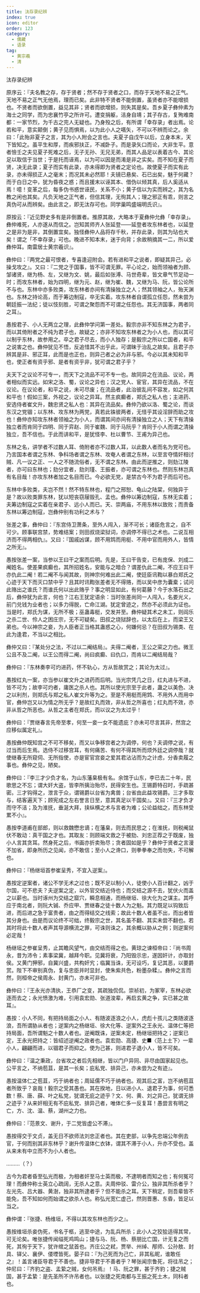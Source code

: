 ```yaml
---
title: 汰存录纪辨
index: true
icon: editor
order: 123
category:
  - 儒藏
  - 语录
tag:
  - 黄宗羲
  - 清
---
```


汰存录纪辨  

原序云：『夫名教之存，存于贤者；然不存于贤者之口，而存于天地不易之正气。天地不易之正气无他焉，理而已矣。此非特不贤者不能倒置，虽贤者亦不能增损也。不贤者而欲倒置，益见其非；贤者而欲增损，则失其是矣。吾乡夏子彝仲素为海士之同学，而为忠襄竹亭之所许可。遭变捐躯，洁身自靖；其子存古，复殉难南都：一家节烈，为千古之完人无疑也。乃身殁之后，有所谓「幸存录」者出焉。论若和平，意实颠倒；黄子见而惧焉，以为此小人之嚆矢，不可以不辨而论之。余曰：「此殆非夏子之言，其为小人附会之言也。夫夏子自戊午以后，立身本末，天下皆知之。虽平生和厚，而疾邪扶正，不减卧子。而是录矢口而论，大非生平。意者憸壬之夫见夏子死难之后，无子无孙、无兄无弟，而其人品足以表着古今、其论足以取信于当世；于是托而诬焉，以为可以因是而淆是非之实矣。而不知在夏子而贤，决无此录；夏子而实有此录，亦未得即为贤者之定论也。故使夏子而实有此录，亦未得损正人之毫末；而况其未必然耶！夫镜已悬矣、石已出矣，魅于何藏？而于白日之中，犹为昏夜之惑；而且援末以诬其本、借伪以倾其真，后人奚适从焉！噫！变革之后，每多伪书惑世诬民，关系不小；黄子信以为实而辨之，其为名教之闲也其矣。凡负天地之正气者，但信其理，无徇其人；理之邪正有乖，则言之真伪可从而辨矣。由此言之，即无汰存可也。同学巢鸣盛端明氏识』。  

原按云：『近见野史多有是非倒置者。推原其故，大略本于夏彝仲允彝「幸存录」。彝仲难死，人亦遂从而信之。岂知其师齐人张延登——延登者攻东林者也，以延登之是非为是非，其倒置宜矣。独怪彝仲人品将存千秋，并存此录，则其为玷也大矣！谓之「不幸存录」可也。晚进不知本末，迷于向背；余故稍摘其一二，所以爱彝仲耳。南雷居士黄宗羲识』。  

彝仲曰：『两党之最可恨者，专喜逢迎附会。若有进和平之说者，即疑其异己，必操戈攻之』。又曰：『二党之于国事，皆不可谓无罪。平心论之，始而领袖者为顾、邹诸贤，继为杨、左，又继为文、姚，最后如张溥、马世奇辈，皆文章气节足动一时；而攻东林者，始为四明，继为元、赵，继为崔、魏，又继为马、阮，皆公论所不与也。东林中亦多败类，攻东林者亦间有清操独立之人；然其领袖之人，殆天渊也。东林之持论高，而于筹边制寇，卒无实着。攻东林者自谓孤立任怨，然未尝为朝廷振一法纪；徒以忮刻胜，可谓之聚怨而不可谓之任怨也。其无济国事，两者同之耳』。  

愚按君子、小人无两立之理，此彝仲学问第一差处。毅宗亦非不知东林之为君子，而以其倚附者之不纯为君子也，故疑之；亦非不知攻东林者之为小人也，而以其可以制乎东林，故参用之。卒之君子尽去，而小人独存；是毅宗之所以亡国者，和平之说害之也。彝仲犹见不悟，反追惜其不出乎此，可谓昧于治乱之故矣。且君子亦辨其是非、邪正耳，此而是也正也，则异己者之必为非与邪。今必以其未知和平也，使正者有资乎邪、是者有资乎非，犹可谓之君子乎？  

夫天下之议论不可专一，而天下之流品不可不专一也。故同异之在流品、议论，两者相似而实远。如宋之洛、蜀，议论之异也；汉之党人、宦官，其异在流品，不在议论。在议论者，和平之说，未可尽废；在流品者，此治彼乱间不容发，如之何其和平也！假如三案，外视之，议论之异耳。然主疯癫者，郑氏之私人也；主进药、安选侍者崔文升，魏忠贤之私人也：其异在流品矣。彝仲乃欲以洛、蜀之论，而谈东汉之党锢；以东林、攻东林为两党，真若此铢彼两者，无怪乎其设淫辞而助之攻也！彝仲亦知攻东林者领袖之为小人，而谓其间亦间有清操独立之人；天下有清操独立者而肯同于四明、同于弈赵、同于崔魏、同于马阮乎？肯同于小人而谓之清操独立，吾不信也。于此而讲和平，是犹怪李、杜以曹节、王甫为异己也。  

东林之名，讲学者不过数人耳、倚附者亦不过数人耳，以此数人者而名为党可也。乃言国本者谓之东林、争科场者谓之东林、攻奄人者谓之东林，以至言夺情奸相讨贼、凡一议之正、一人之不随流俗者，无不谓之东林。由此而逆推之，则劾江陵者，亦可曰东林也；劾分宜者，劾刘瑾、王振者，亦可谓之东林也。然则东林岂真有名目哉！亦攻东林者加之名目而已。今必欲无党，是禁古今不为君子而后可也。  

东林中多败类，夫岂不然！然不特东林也，程门之邢恕、龟山之陆棠，何独异于是？故以败类罪东林，犹以短丧窃屦毁孔、孟也。彝仲以筹边制寇，东林无实着；夫筹边制寇之实着在亲君子、远小人而已。天、崇两庙，不用东林以致败；而责备东林以筹边制寇，岂彝仲别有功利之术与？  

张差之事，彝仲曰：『东宫侍卫萧条，至外人闯入，渐不可长；诸臣危言之，自不可少。顾事联宫禁，势难结案；则田叔烧梁狱词，亦调停不得已之术也。二说互相济而不得两相仇』。又曰：『国戚凶谋，顾不用鸩而用梃、不用中官而用外人，皆情之所无』。  

愚按张差一案，当参以王曰干之案而后明。先是，王曰干告变，已有庞保、刘成二阉姓名。使差果疯癫也，其所招姓名，安能与之暗合？谓差仇此二阉，不应王曰干亦仇此二阉！若二阉不与闻其故，则神宗何难出此二阉，使廷臣讯鞫以暴白郑氏之心迹于天下而灭口禁中乎？且其时讯鞫张差者无不得赂，而以吴中彦为囊槖；试问此赂出之谁氏？而谁氏何以出此赂乎？事之明显如此，有何葛藤？今于水落石出之后，彝仲犹为此言，何也？江右王犹定语余：当时张差尚同一人闯入，名娄光义，前门兑钱为业者也；以多力得脱，亡命江湖。犹定曾迹之，然亦不必须此为证也。当是时，郑氏为谋，无所不极；巫蛊毒梃，交发并至。彝仲疑其术之未工，则阎乐之杀二世、伶人之困庄宗，无不可疑矣。田叔之烧狱辞也，以太后在上，而梁王又弟也。今以神宗之妾，为人臣者正当格其蛊惑之心，何嫌何忌？在田叔为锡类、在此为逢君，不当以之相比。  

彝仲又曰：『某处分之法，不过以二阉结局』。夫得二阉者，王公之寀之力也。微王公且不及二阉，以王公而得二阉，尚曰疯癫、曰仇口，而肯以二阉结局哉？  

彝仲曰：『东林奏李可灼进药，怀不轨心，方从哲故赏之；其论为太过』。  

愚按红丸一案，亦当参以崔文升之进药而后明。当光宗凭几之日，红丸进与不进，皆不可为；故李可灼者，庸医之杀人也。其所以使光宗至于此者，蛊之以美色、决之以利剂，则郑氏与郑之私人崔文升等为之。至是不用梃而用鸩、不用外人而用中官，彝仲岂又以为情之所无乎？是故红丸而效，非从哲之所喜也；红丸而不效，亦非从哲之所恶也。从哲之主者在郑氏，而以议之为太过乎！  

彝仲曰：『贾继春言先帝至孝，何至一妾一女不能遗庇？亦未可尽言其非，然宫之应移似属定礼』。  

愚按彝仲既知宫之不可不移矣，而又以争移宫者之为调停，何也？夫调停之说，有过当而后生焉。选侍不过移宫耳，有何痛苦、有何不得其所而烦外廷之调停哉？就使继春无所窥伺、无所指使，亦是宦官宫妾之爱其君沾沾而为之计虑，分香卖履之事也。彝仲之见，陋矣。  

彝仲曰：『李三才少负才名，为山东藩臬极有名。余馆于山东，李已去二十年，民歌思之不忘；谓大奸大盗，皆李所摛治殆尽，民得安生也。王锡爵特召时，手疏甚密。三才钩得之，泄言于众，谓锡爵以台省为禽兽；台省由此益攻锡爵。三才多取与，结客遍天下；顾宪成之左右誉言日至，意其真足以干国矣』。又曰：『三才负才而守不洁；及为淮抚，垂涎大拜，挟纵横之术与言者为难；公论益绌之，而东林受累不小』。  

愚按李道甫在部郎，则以救魏懋忠谪；在藩臬，则去而民思之；在淮抚，则税阉鼠伏不敢动：真干国之才也。其取友：则顾端文救之于被劾、刘忠正荐之于既废，独小人言其贪耳。然身死之后，书画亦折卖殆尽；贪者固如是乎？彝仲于贤者之言漫不加省，即身所历之见闻，亦不敢信；至小人之谗口，则拳拳奉之而勿失，不可解也。  

彝仲曰：『杨继垣首参崔呈秀，不宜入逆案』。  

愚按定逆案者，诸公不学无术之过也；既不足以制小人，徒使小人百计翻之，凶于尔国，可不悲夫？夫逆案之定，以外官交结近侍也；而交结之源不去，犹伏火而盖之以薪也。当时诼州为交结之窟穴，瞬息相通，而杨继垣、徐大化为之谋主。其呼应于南北者，则阮大铖、乔应甲、贾继春之徒十数人为之魁。其力既足以钩致后进，而后进之急于富贵者，由之而得结交之线索；故此十数人者虽不出，而出者皆其分身也。由是而议论终不可绌，终毅宗之世，其名虽不翻、其实未尝不翻也。若其时将此十数人者声其导源横流之罪，可诛则诛之，其余概以胁从之例；则逆案何必定哉！  

杨继垣之参崔呈秀，止其瞻风望气，由交结而得之也。黄琼之谏桓帝曰：『尚书周永，昔为沛令；素事梁冀，越拜今职。见冀将衰，乃阳毁示忠，遂因奸计，亦取封侯。又黄门狎邪，自冀兴盛，共构奸宄；临冀当诛，无可设巧，复记其恶，以要爵赏。陛下不审别真伪，复与忠臣并时显封，使朱紫共色，粉墨杂糅』。彝仲之言而然，则桓帝之侯周永、封黄门，亦未可非也。  

彝仲曰：『王永光亦清执，王恭厂之变，其疏独侃侃。崇祯初，为冢宰，东林必欲逐而去之；永光愤激为难，引用袁宏勋、张道浚辈，再启玄黄之争，实已甚之故耳』。  

愚按：小人不同，有把持局面之小人、有随波逐浪之小人，虎彪十孩儿之类随波逐浪，吾所谓胁从者也；逆案内之杨继垣、徐大化等、逆案外之王永光、温体仁等把持局面，吾所谓魁之十数人者也。逆阉既诛，逆案未定，杨继垣把持之；逆案已定，王永光把持之：皆绍述逆阉之政者也。袁宏勋、高捷、史■〈范上土下〉一辈小人，翩翩而进，以锢君子而抑之。使为己甚，则进君子退小人，皆不可矣。  

彝仲曰：『温之秉政，台省攻之者后先相继，皆以门户异同、非尽由国家起见也。公平言之，不纳苞苴，是其一长矣；庇私党、排异己，亦未尝为之有迹』。  

愚按温体仁之苞苴，巧于纳者也；周延儒不巧于纳者也。观其后之富，岂不纳苞苴者所致乎？哀哉！毅宗之受其愚也。其在揆地，日以进小人、退君子为事，何可悉数！蔡、唐、薛、叶之私党，犹谓无庇之迹乎？文、何、黄、刘之异己，犹谓无排之迹乎？从来奸相无有不庇私党、排异己者，唯体仁多一反复耳！愚尝言有明之亡，方、沈、温、蔡，湖州之力也。  

彝仲曰：『范景文、谢升，于二党皆虚公不滞』。  

愚按得交于文贞，盖无日不欲师法刘忠正者也。其在吏部，以争先忠端公年例去官，于何而别其非东林乎？谢升传温体仁衣钵，谓其不滞于小人，升亦不受也。盖从来未有中立而不为小人者也。  

………（？）  

古今为君者昏至弘光而极，为相者奸至马士英而极，不逮明者而知之也；有何冤可理！而彝仲称士英立心疏阔，无杀人之意。夫周仲驳、雷介公，独非其所杀者乎？左光先、吕大器、黄澍，独非其所逮者乎？但不能杀之耳。天下稍定，则吾辈皆不能免，吾不知如何而始谓之欲杀人也。称弘光宽仁虚己，然则晋惠、东昏，皆足以当之。  

彝仲谓：『张捷、杨维垣，不得以其攻东林也而少之』。  

愚按维垣杀妾伪死，书名于柩，逃至中途，为乱兵所杀；此小人之狡狯适得其常，可无论矣。唯张捷传闻缢死鸡鸣山；捷与马、阮、杨、蔡朋比亡国，计无复之而死，其徇于天下，犹许绾之鼠首也。齐庄公之弒，贾举、州绰、邴师、公孙敖、封具、铎父、襄伊、偻堙皆死。晏子曰：『为己死而为己亡，非其私昵，谁敢任之』！盖言诸臣导君于不善也。捷非导君于不善者乎？琴张闻宗鲁死，将往吊之；仲尼曰：『齐豹之盗、孟絷之贼，女何吊焉』！马、阮之罪，甚于齐豹；捷之贼国，甚于孟絷：是先圣所不许吊者也。以张捷之死南都与王振之死土木，同科者也。  
